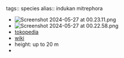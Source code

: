 tags:: species
alias:: indukan mitrephora

- ![Screenshot 2024-05-27 at 00.23.11.png](https://peach-geographical-bat-397.mypinata.cloud/ipfs/QmNamov6FuApcTj89HHkzGmWXw6TT8VucFD8UiZwQqBdq3)
- ![Screenshot 2024-05-27 at 00.22.58.png](https://peach-geographical-bat-397.mypinata.cloud/ipfs/QmZkgUwiofAE8PVXPPnEnV4szV3DRssqicCwCdwN3NAnwG)
- [tokopedia](https://www.tokopedia.com/ragamnoorsery/tanaman-indukan-mitrephora-2-meter-langka?extParam=ivf%3Dfalse%26src%3Dsearch)
- [wiki](https://en.wikipedia.org/wiki/Mitrephora_polypyrena)
- height: up to 20 m
-
